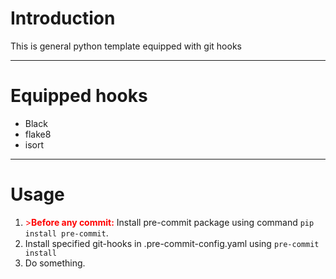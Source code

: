 # Introduction
This is general python template equipped with git hooks

---

# Equipped hooks
* Black
* flake8
* isort

---

# Usage
1. <span style="color:red">>**Before any commit:**</span> Install pre-commit package using command `pip install pre-commit`.
2. Install specified git-hooks in .pre-commit-config.yaml using `pre-commit install`
3. Do something.
